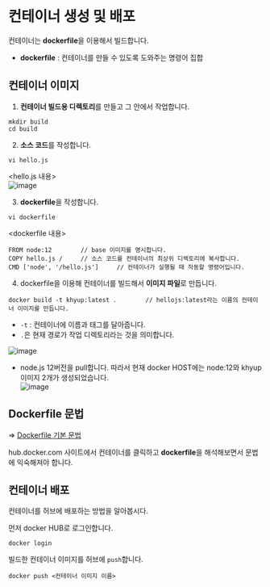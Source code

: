 # 컨테이너 생성 및 배포

컨테이너는 **dockerfile**을 이용해서 빌드합니다.   
* **dockerfile** : 컨테이너를 만들 수 있도록 도와주는 명령어 집합

## 컨테이너 이미지 

1. **컨테이너 빌드용 디렉토리**를 만들고 그 안에서 작업합니다.   
```
mkdir build
cd build
```   
2. **소스 코드**를 작성합니다.   
```
vi hello.js
```
<hello.js 내용>     
![image](https://user-images.githubusercontent.com/43658658/152631801-77deb8d5-9bd2-4035-b5d7-5d8bbc75d586.png)

3. **dockerfile**을 작성합니다.   
```
vi dockerfile
```   
<dockerfile 내용>   
```
FROM node:12        // base 이미지를 명시합니다.
COPY hello.js /     // 소스 코드를 컨테이너의 최상위 디렉토리에 복사합니다.
CMD ['node', '/hello.js']     // 컨테이너가 실행될 때 작동할 명령어입니다.
```
4. dockerfile을 이용해 컨테이너를 빌드해서 **이미지 파일**로 만듭니다.   
```
docker build -t khyup:latest .        // hellojs:latest라는 이름의 컨테이너 이미지를 만듭니다.
```   
- `-t` : 컨테이너에 이름과 태그를 달아줍니다.
- `.`은 현재 경로가 작업 디렉토리라는 것을 의미합니다.

![image](https://user-images.githubusercontent.com/43658658/152632312-d323ab5a-de54-486b-8b2f-514fe9af43b9.png)   
- node.js 12버전을 pull합니다. 따라서 현재 docker HOST에는 node:12와 khyup 이미지 2개가 생성되었습니다.   
![image](https://user-images.githubusercontent.com/43658658/152632356-ed48f555-a4f9-4419-90ea-27bbdaf204dc.png)

## Dockerfile 문법

=> [Dockerfile 기본 문법](https://majaegeon.github.io/Docker/2021-06-06-Dockerfile/)

hub.docker.com 사이트에서 컨테이너를 클릭하고 **dockerfile**을 해석해보면서 문법에 익숙해져야 합니다.

## 컨테이너 배포

컨테이너를 허브에 배포하는 방법을 알아봅시다.   

먼저 docker HUB로 로그인합니다.   
```
docker login
```

빌드한 컨테이너 이미지를 허브에 `push`합니다.   
```
docker push <컨테이너 이미지 이름>
```























